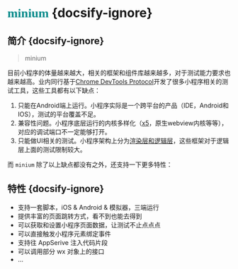 # <font face="Adobe Garamond Pro" color=#008B8B>minium</font> {docsify-ignore}

## 简介 {docsify-ignore}
> minium


目前小程序的体量越来越大，相关的框架和组件库越来越多，对于测试能力要求也越来越高。业内同行基于[Chrome DevTools Protocol](https://chromedevtools.github.io/devtools-protocol/)开发了很多小程序相关的测试工具，这些工具都有以下缺点：
1. 只能在Android端上运行。小程序实际是一个跨平台的产品（IDE，Android和IOS），测试的平台覆盖不足。
2. 兼容性问题。小程序底层运行的内核多样化（[x5](https://x5.tencent.com/)，原生webview内核等等），对应的调试端口不一定能够打开。
3. 只能做UI相关的测试。小程序架构上分为[渲染层和逻辑层](https://developers.weixin.qq.com/miniprogram/dev/framework/quickstart/framework.html#%E6%B8%B2%E6%9F%93%E5%B1%82%E5%92%8C%E9%80%BB%E8%BE%91%E5%B1%82)，这些框架对于逻辑层上面的测试限制较大。

而 `minium` 除了以上缺点都没有之外，还支持一下更多特性：

## 特性 {docsify-ignore}

- 支持一套脚本，iOS & Android & 模拟器，三端运行
- 提供丰富的页面跳转方式，看不到也能去得到
- 可以获取和设置小程序页面数据，让测试不止点点点
- 可以直接触发小程序元素绑定事件
- 支持往 AppSerive 注入代码片段
- 可以调用部分 wx 对象上的接口
- ...
